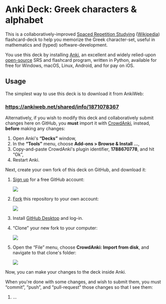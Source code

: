 Anki Deck: Greek characters & alphabet
======================================
This is a collaboratively-improved [Spaced Repetition Studying][SRS] ([Wikipedia][wiki]) flashcard-deck to help you memorize the Greek character-set, useful in mathematics and (typed) software-development.

You use this deck by installing [Anki][], an excellent and widely relied-upon [open-source][gh] SRS and flashcard program, written in Python, available for free for Windows, macOS, Linux, Android, and for pay on iOS.

Usage
-----
The simplest way to use this deck is to download it from AnkiWeb:

### <https://ankiweb.net/shared/info/1871078367>

Alternatively, if you wish to modify this deck and collaboratively submit changes here on GitHub, you **must** import it with [CrowdAnki][], instead, **before** making any changes:

1. Open Anki's **“Decks”** window,
2. In the **“Tools”** menu, choose **Add-ons > Browse & Install ...**,
3. Copy-and-paste CrowdAnki's plugin identifier, **1788670778**, and hit “Ok”,
4. Restart Anki.

Next, create your own fork of this deck on GitHub, and download it:

1. [Sign up][] for a free GitHub account:

   ![](http://i.ell.io/WnrOXd+?.png)

2. [Fork][] this repository to your own account:

   ![](http://i.ell.io/hjO4rY+?.png)

3. Install [GitHub Desktop][] and log-in.

4. “Clone” your new fork to your computer:

   ![](http://i.ell.io/TmZ5nz+?.png)

5. Open the “File” menu, choose **CrowdAnki: Import from disk**, and navigate to that clone's folder:

   ![](http://i.ell.io/NfEHxa+?.png)

Now, you can make your changes to the deck inside Anki.

When you're done with some changes, and wish to submit them, you must “commit”, “push”, and “pull-request” those changes so that I see them:

1. ...


   [SRS]: <https://www.theguardian.com/education/2016/jan/23/spaced-repetition-a-hack-to-make-your-brain-store-information> "A primer on the value of SRS"
   [wiki]: <https://en.wikipedia.org/wiki/Spaced_repetition> "Spaced repetition on Wikipedia"
   [Anki]: <https://apps.ankiweb.net> "Anki's homepage"
   [gh]: <https://github.com/dae/anki> "Anki's source-code"
   [CrowdAnki]: <https://github.com/Stvad/CrowdAnki> "A deck-to-JSON/git plugin for Anki"
   [Sign up]: <https://github.com/join> "GitHub's sign-up page"
   [fork]: <../../fork> "Fork this project to your own GitHub account"
   [GitHub Desktop]: <https://desktop.github.com> "The GitHub desktop app"

